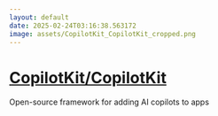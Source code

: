 ```yaml
---
layout: default
date: 2025-02-24T03:16:38.563172
image: assets/CopilotKit_CopilotKit_cropped.png
---
```


# [CopilotKit/CopilotKit](https://github.com/CopilotKit/CopilotKit)

Open-source framework for adding AI copilots to apps
